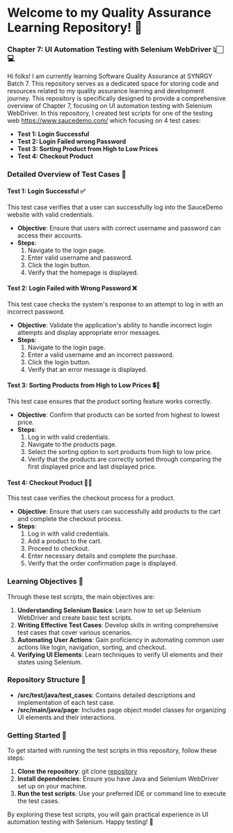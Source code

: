 # Welcome to my Quality Assurance Learning Repository! 🚀 
### Chapter 7: UI Automation Testing with Selenium WebDriver 👆🏻💻

Hi folks! I am currently learning Software Quality Assurance at SYNRGY Batch 7. This repository serves as a dedicated space for storing code and resources related to my quality assurance learning and development journey. This repository is specifically designed to provide a comprehensive overview of Chapter 7, focusing on UI automation testing with Selenium WebDriver. In this repository, I created test scripts for one of the testing web https://www.saucedemo.com/ which focusing on 4 test cases:

* **Test 1: Login Successful**
* **Test 2: Login Failed wrong Password**
* **Test 3: Sorting Product from High to Low Prices**
* **Test 4: Checkout Product**

### Detailed Overview of Test Cases 📝

#### Test 1: Login Successful ✅
This test case verifies that a user can successfully log into the SauceDemo website with valid credentials.
- **Objective**: Ensure that users with correct username and password can access their accounts.
- **Steps**:
  1. Navigate to the login page.
  2. Enter valid username and password.
  3. Click the login button.
  4. Verify that the homepage is displayed.

#### Test 2: Login Failed with Wrong Password ❌
This test case checks the system's response to an attempt to log in with an incorrect password.
- **Objective**: Validate the application's ability to handle incorrect login attempts and display appropriate error messages.
- **Steps**:
  1. Navigate to the login page.
  2. Enter a valid username and an incorrect password.
  3. Click the login button.
  4. Verify that an error message is displayed.

#### Test 3: Sorting Products from High to Low Prices 💲🔽
This test case ensures that the product sorting feature works correctly.
- **Objective**: Confirm that products can be sorted from highest to lowest price.
- **Steps**:
  1. Log in with valid credentials.
  2. Navigate to the products page.
  3. Select the sorting option to sort products from high to low price.
  4. Verify that the products are correctly sorted through comparing the first displayed price and last displayed price.

#### Test 4: Checkout Product 🛒✅
This test case verifies the checkout process for a product.
- **Objective**: Ensure that users can successfully add products to the cart and complete the checkout process.
- **Steps**:
  1. Log in with valid credentials.
  2. Add a product to the cart.
  3. Proceed to checkout.
  4. Enter necessary details and complete the purchase.
  5. Verify that the order confirmation page is displayed.

### Learning Objectives 🎯

Through these test scripts, the main objectives are:

1. **Understanding Selenium Basics**: Learn how to set up Selenium WebDriver and create basic test scripts.
2. **Writing Effective Test Cases**: Develop skills in writing comprehensive test cases that cover various scenarios.
3. **Automating User Actions**: Gain proficiency in automating common user actions like login, navigation, sorting, and checkout.
4. **Verifying UI Elements**: Learn techniques to verify UI elements and their states using Selenium.

### Repository Structure 📁

- **/src/test/java/test_cases**: Contains detailed descriptions and implementation of each test case.
- **/src/main/java/page**: Includes page object model classes for organizing UI elements and their interactions.

### Getting Started 🚀

To get started with running the test scripts in this repository, follow these steps:

1. **Clone the repository**: git clone [repository](https://github.com/rizkyintan/F-QAE24001120-synrgy7-rin-qa-ch7.git)
2. **Install dependencies**: Ensure you have Java and Selenium WebDriver set up on your machine.
3. **Run the test scripts**: Use your preferred IDE or command line to execute the test cases.

By exploring these test scripts, you will gain practical experience in UI automation testing with Selenium. Happy testing! 🧪
